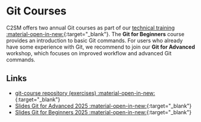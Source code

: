 
# Git Courses

C2SM offers two annual Git courses as part of our [technical training :material-open-in-new:](https://c2sm.ethz.ch/education/technical-training.html){:target="_blank"}.
The **Git for Beginners** course provides an introduction to basic Git commands. For users who already have some experience with Git, we recommend to join our **Git for Advanced** workshop, which focuses on improved workflow and advanced Git commands.

## Links

- [git-course repository (exercises) :material-open-in-new:](https://github.com/C2SM/git-course/){:target="_blank"}
- [Slides Git for Advanced 2025 :material-open-in-new:](https://polybox.ethz.ch/index.php/s/kZ84tGgY42JjegL){:target="_blank"}
- [Slides Git for Beginners 2025 :material-open-in-new:](https://polybox.ethz.ch/index.php/s/eao9nGsrymY7SsC){:target="_blank"}